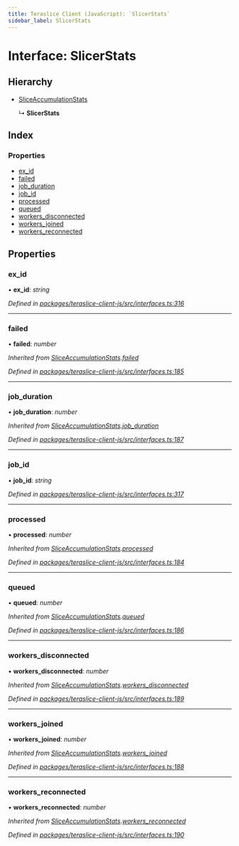 ```yaml
---
title: Teraslice Client (JavaScript): `SlicerStats`
sidebar_label: SlicerStats
---
```


# Interface: SlicerStats

## Hierarchy

* [SliceAccumulationStats](sliceaccumulationstats.md)

  ↳ **SlicerStats**

## Index

### Properties

* [ex_id](slicerstats.md#ex_id)
* [failed](slicerstats.md#failed)
* [job_duration](slicerstats.md#job_duration)
* [job_id](slicerstats.md#job_id)
* [processed](slicerstats.md#processed)
* [queued](slicerstats.md#queued)
* [workers_disconnected](slicerstats.md#workers_disconnected)
* [workers_joined](slicerstats.md#workers_joined)
* [workers_reconnected](slicerstats.md#workers_reconnected)

## Properties

###  ex_id

• **ex_id**: *string*

*Defined in [packages/teraslice-client-js/src/interfaces.ts:316](https://github.com/terascope/teraslice/blob/f95bb5556/packages/teraslice-client-js/src/interfaces.ts#L316)*

___

###  failed

• **failed**: *number*

*Inherited from [SliceAccumulationStats](sliceaccumulationstats.md).[failed](sliceaccumulationstats.md#failed)*

*Defined in [packages/teraslice-client-js/src/interfaces.ts:185](https://github.com/terascope/teraslice/blob/f95bb5556/packages/teraslice-client-js/src/interfaces.ts#L185)*

___

###  job_duration

• **job_duration**: *number*

*Inherited from [SliceAccumulationStats](sliceaccumulationstats.md).[job_duration](sliceaccumulationstats.md#job_duration)*

*Defined in [packages/teraslice-client-js/src/interfaces.ts:187](https://github.com/terascope/teraslice/blob/f95bb5556/packages/teraslice-client-js/src/interfaces.ts#L187)*

___

###  job_id

• **job_id**: *string*

*Defined in [packages/teraslice-client-js/src/interfaces.ts:317](https://github.com/terascope/teraslice/blob/f95bb5556/packages/teraslice-client-js/src/interfaces.ts#L317)*

___

###  processed

• **processed**: *number*

*Inherited from [SliceAccumulationStats](sliceaccumulationstats.md).[processed](sliceaccumulationstats.md#processed)*

*Defined in [packages/teraslice-client-js/src/interfaces.ts:184](https://github.com/terascope/teraslice/blob/f95bb5556/packages/teraslice-client-js/src/interfaces.ts#L184)*

___

###  queued

• **queued**: *number*

*Inherited from [SliceAccumulationStats](sliceaccumulationstats.md).[queued](sliceaccumulationstats.md#queued)*

*Defined in [packages/teraslice-client-js/src/interfaces.ts:186](https://github.com/terascope/teraslice/blob/f95bb5556/packages/teraslice-client-js/src/interfaces.ts#L186)*

___

###  workers_disconnected

• **workers_disconnected**: *number*

*Inherited from [SliceAccumulationStats](sliceaccumulationstats.md).[workers_disconnected](sliceaccumulationstats.md#workers_disconnected)*

*Defined in [packages/teraslice-client-js/src/interfaces.ts:189](https://github.com/terascope/teraslice/blob/f95bb5556/packages/teraslice-client-js/src/interfaces.ts#L189)*

___

###  workers_joined

• **workers_joined**: *number*

*Inherited from [SliceAccumulationStats](sliceaccumulationstats.md).[workers_joined](sliceaccumulationstats.md#workers_joined)*

*Defined in [packages/teraslice-client-js/src/interfaces.ts:188](https://github.com/terascope/teraslice/blob/f95bb5556/packages/teraslice-client-js/src/interfaces.ts#L188)*

___

###  workers_reconnected

• **workers_reconnected**: *number*

*Inherited from [SliceAccumulationStats](sliceaccumulationstats.md).[workers_reconnected](sliceaccumulationstats.md#workers_reconnected)*

*Defined in [packages/teraslice-client-js/src/interfaces.ts:190](https://github.com/terascope/teraslice/blob/f95bb5556/packages/teraslice-client-js/src/interfaces.ts#L190)*
